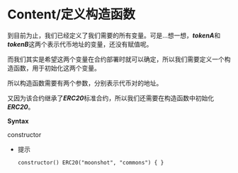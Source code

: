 # Content/**定义构造函数**

到目前为止，我们已经定义了我们需要的所有变量。可是…想一想，***tokenA***和***tokenB***这两个表示代币地址的变量，还没有赋值呢。

而我们其实是希望这两个变量在合约部署时就可以确定，所以我们需要定义一个构造函数，用于初始化这两个变量。

所以构造函数需要有两个参数，分别表示代币对的地址。

又因为该合约继承了***ERC20***标准合约，所以我们还需要在构造函数中初始化***ERC20***。

**Syntax**

constructor

- 提示
    
    ```solidity
    constructor() ERC20("moonshot", "commons") { }
    ```
    

